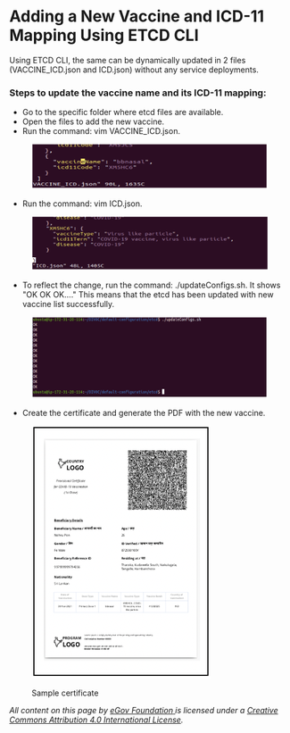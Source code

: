 # Adding a New Vaccine and ICD-11 Mapping Using ETCD CLI

Using ETCD CLI, the same can be dynamically updated in 2 files (VACCINE\_ICD.json and ICD.json) without any service deployments.

### **Steps to update the vaccine name and its ICD-11 mapping:**

* Go to the specific folder where etcd files are available.
* Open the files to add the new vaccine.
* Run the command: vim VACCINE\_ICD.json.

<figure><img src="../../../.gitbook/assets/Screenshot 2022-09-01 at 11.57.38 AM.png" alt=""><figcaption></figcaption></figure>

* Run the command: vim ICD.json.

<figure><img src="../../../.gitbook/assets/Screenshot 2022-09-01 at 11.59.02 AM.png" alt=""><figcaption></figcaption></figure>

* To reflect the change, run the command: ./updateConfigs.sh. It shows "OK OK OK...." This means that the etcd has been updated with new vaccine list successfully.

<figure><img src="../../../.gitbook/assets/Screenshot 2022-09-01 at 12.00.19 PM.png" alt=""><figcaption></figcaption></figure>

* Create the certificate and generate the PDF with the new vaccine.

<figure><img src="../../../.gitbook/assets/Screenshot 2022-09-01 at 12.01.43 PM.png" alt=""><figcaption><p>Sample certificate</p></figcaption></figure>



_All content on this page by_ [_eGov Foundation_ ](https://egov.org.in/)_is licensed under a_ [_Creative Commons Attribution 4.0 International License_](http://creativecommons.org/licenses/by/4.0/)_._&#x20;

